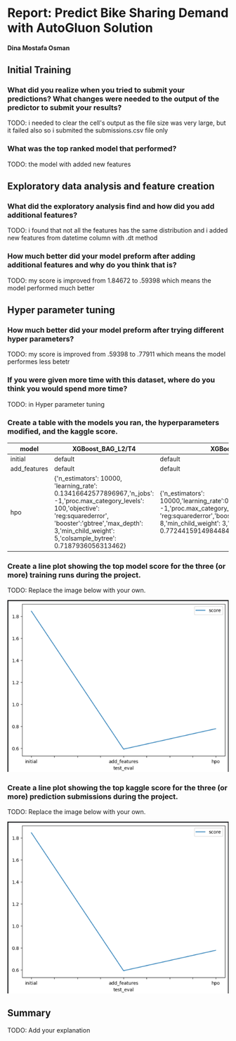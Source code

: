 # Report: Predict Bike Sharing Demand with AutoGluon Solution
#### Dina Mostafa Osman

## Initial Training
### What did you realize when you tried to submit your predictions? What changes were needed to the output of the predictor to submit your results?
TODO: i needed to clear the cell's output as the file size was very large, but it failed also so i submited the submissions.csv file only

### What was the top ranked model that performed?
TODO: the model with added new features

## Exploratory data analysis and feature creation
### What did the exploratory analysis find and how did you add additional features?
TODO: i found that not all the features has the same distribution and i added new features from datetime column with .dt method

### How much better did your model preform after adding additional features and why do you think that is?
TODO: my score is improved from 1.84672 to .59398 which means the model performed much better

## Hyper parameter tuning
### How much better did your model preform after trying different hyper parameters?
TODO: my score is improved from .59398 to  .77911 which means the model performes less betetr

### If you were given more time with this dataset, where do you think you would spend more time?
TODO: in Hyper parameter tuning

### Create a table with the models you ran, the hyperparameters modified, and the kaggle score.
|model|XGBoost_BAG_L2/T4|XGBoost_BAG_L2/T3|ExtraTreesMSE_BAG_L2|score|
|--|--|--|--|--|
|initial|default|default|default|1.84672|
|add_features|default|default|default|0.59398|
|hpo|{'n_estimators': 10000, 'learning_rate': 0.13416642577896967,'n_jobs': -1,'proc.max_category_levels': 100,'objective': 'reg:squarederror', 'booster':'gbtree','max_depth': 3,'min_child_weight': 5,'colsample_bytree': 0.7187936056313462}|{'n_estimators': 10000,'learning_rate':0.02386109712430462,'n_jobs': -1,'proc.max_category_levels': 100,'objective': 'reg:squarederror','booster': 'gbtree','max_depth': 8,'min_child_weight': 3,'colsample_bytree': 0.7724415914984484}|{'n_estimators': 10000,'learning_rate': 0.09276005809908329,'n_jobs': -1,'proc.max_category_levels': 100,'objective': 'reg:squarederror','booster':'gbtree','max_depth':10,'min_child_weight':1,'colsample_bytree':0.69}|0.77911|




### Create a line plot showing the top model score for the three (or more) training runs during the project.

TODO: Replace the image below with your own.

![model_train_score.png](https://github.com/DinaMostafa25/cd0385-project-starter/blob/main/project/model_train_score.png)

### Create a line plot showing the top kaggle score for the three (or more) prediction submissions during the project.

TODO: Replace the image below with your own.

![model_test_score.png](https://github.com/DinaMostafa25/cd0385-project-starter/blob/main/project/model_test_score.png)

## Summary
TODO: Add your explanation
